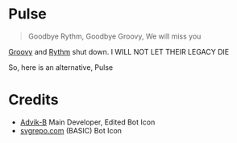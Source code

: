 # Pulse
> Goodbye Rythm, Goodbye Groovy, We will miss you

[Groovy](https://groovy.bot/) and [Rythm](https://web.archive.org/web/20211231071111/https://rythm.fm/) shut down. I WILL NOT LET THEIR LEGACY DIE

So, here is an alternative, Pulse

# Credits
- [Advik-B](https://github.com/Advik-B) Main Developer, Edited Bot Icon
- [svgrepo.com](https://www.svgrepo.com/svg/2225/music) (BASIC) Bot Icon
